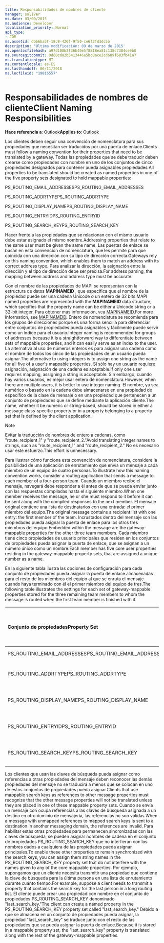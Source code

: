 ```yaml
---
title: Responsabilidades de nombres de cliente
manager: soliver
ms.date: 03/09/2015
ms.audience: Developer
localization_priority: Normal
api_type:
- COM
ms.assetid: dbb6ba5f-18c8-426f-9f50-ce6f2fd1dc5b
description: 'Última modificación: 09 de marzo de 2015'
ms.openlocfilehash: a97d108b2f36b40e5f8818ea81c138d7384ce9b0
ms.sourcegitcommit: 9d60cd82b5413446e5bc8ace2cd689f683fb41a7
ms.translationtype: MT
ms.contentlocale: es-ES
ms.lasthandoff: 06/11/2018
ms.locfileid: "19816557"
---
```

# <a name="client-naming-responsibilities"></a><span data-ttu-id="fa25e-103">Responsabilidades de nombres de cliente</span><span class="sxs-lookup"><span data-stu-id="fa25e-103">Client Naming Responsibilities</span></span>

  
  
<span data-ttu-id="fa25e-104">**Hace referencia a**: Outlook</span><span class="sxs-lookup"><span data-stu-id="fa25e-104">**Applies to**: Outlook</span></span> 
  
<span data-ttu-id="fa25e-105">Los clientes deben seguir una convención de nomenclatura para sus propiedades que necesitan ser traducidos por una puerta de enlace.</span><span class="sxs-lookup"><span data-stu-id="fa25e-105">Clients must follow a naming convention for their properties that need to be translated by a gateway.</span></span> <span data-ttu-id="fa25e-106">Todas las propiedades que se debe traducir deben crearse como propiedades con nombre en uno de los conjuntos de cinco propiedades designados para contener pueda asignables propiedades:</span><span class="sxs-lookup"><span data-stu-id="fa25e-106">All properties to be translated should be created as named properties in one of the five property sets designated to hold mappable properties:</span></span>
  
<span data-ttu-id="fa25e-107">PS_ROUTING_EMAIL_ADDRESSES</span><span class="sxs-lookup"><span data-stu-id="fa25e-107">PS_ROUTING_EMAIL_ADDRESSES</span></span>
  
<span data-ttu-id="fa25e-108">PS_ROUTING_ADDRTYPE</span><span class="sxs-lookup"><span data-stu-id="fa25e-108">PS_ROUTING_ADDRTYPE</span></span>
  
<span data-ttu-id="fa25e-109">PS_ROUTING_DISPLAY_NAME</span><span class="sxs-lookup"><span data-stu-id="fa25e-109">PS_ROUTING_DISPLAY_NAME</span></span>
  
<span data-ttu-id="fa25e-110">PS_ROUTING_ENTRYID</span><span class="sxs-lookup"><span data-stu-id="fa25e-110">PS_ROUTING_ENTRYID</span></span>
  
<span data-ttu-id="fa25e-111">PS_ROUTING_SEARCH_KEY</span><span class="sxs-lookup"><span data-stu-id="fa25e-111">PS_ROUTING_SEARCH_KEY</span></span>
  
<span data-ttu-id="fa25e-112">Hacer frente a las propiedades que se relacionan con el mismo usuario debe estar asignado el mismo nombre.</span><span class="sxs-lookup"><span data-stu-id="fa25e-112">Addressing properties that relate to the same user must be given the same name.</span></span> <span data-ttu-id="fa25e-113">Las puertas de enlace se basan en esta convención de nomenclatura, que les permite para que coincida con una dirección con su tipo de dirección correcta.</span><span class="sxs-lookup"><span data-stu-id="fa25e-113">Gateways rely on this naming convention, which enables them to match an address with its correct address type.</span></span> <span data-ttu-id="fa25e-114">Para analizar la dirección, la asignación entre la dirección y el tipo de dirección debe ser precisa.</span><span class="sxs-lookup"><span data-stu-id="fa25e-114">For address parsing, the mapping between address and address type must be accurate.</span></span>
  
<span data-ttu-id="fa25e-115">Con el nombre de las propiedades de MAPI se representan con la estructura de datos **MAPINAMEID** , que especifica que el nombre de la propiedad puede ser una cadena Unicode o un entero de 32 bits.</span><span class="sxs-lookup"><span data-stu-id="fa25e-115">MAPI named properties are represented with the **MAPINAMEID** data structure, which specifies that the property name can be either a Unicode string or a 32-bit integer.</span></span> <span data-ttu-id="fa25e-116">Para obtener más información, vea [MAPINAMEID](mapinameid.md).</span><span class="sxs-lookup"><span data-stu-id="fa25e-116">For more information, see [MAPINAMEID](mapinameid.md).</span></span> <span data-ttu-id="fa25e-117">Entero de nomenclatura se recomienda para los grupos de direcciones porque es una forma sencilla para diferenciar entre conjuntos de propiedades pueda asignables y fácilmente puede servir como un índice para el usuario.</span><span class="sxs-lookup"><span data-stu-id="fa25e-117">Integer naming is recommended for groups of addresses because it is a straightforward way to differentiate between sets of mappable properties, and it can easily serve as an index to the user.</span></span> <span data-ttu-id="fa25e-118">La alternativa al uso de números enteros es para asignar una cadena como el nombre de todos los cinco de las propiedades de un usuario pueda asignar.</span><span class="sxs-lookup"><span data-stu-id="fa25e-118">The alternative to using integers is to assign one string as the name for all five of a user's mappable properties.</span></span> <span data-ttu-id="fa25e-119">Si sólo hay un usuario requiere asignación, asignación de una cadena es aceptable.</span><span class="sxs-lookup"><span data-stu-id="fa25e-119">If only one user requires mapping, assigning a string is acceptable.</span></span> <span data-ttu-id="fa25e-120">Sin embargo, cuando hay varios usuarios, es mejor usar entero de nomenclatura.</span><span class="sxs-lookup"><span data-stu-id="fa25e-120">However, when there are multiple users, it is better to use integer naming.</span></span> <span data-ttu-id="fa25e-121">El nombre, ya sea numérico o basado en la cadena debe almacenarse en una propiedad de específico de la clase de mensaje o en una propiedad que pertenecen a un conjunto de propiedades que se define mediante la aplicación cliente.</span><span class="sxs-lookup"><span data-stu-id="fa25e-121">The name, whether it be numeric or string-based, should be stored in either a message class-specific property or in a property belonging to a property set that is defined by the client application.</span></span> 
  
> [!NOTE]
> <span data-ttu-id="fa25e-122">Evitar la traducción de nombres de entero a cadenas, como "route_recipient_1" y "route_recipient_2."</span><span class="sxs-lookup"><span data-stu-id="fa25e-122">Avoid translating integer names to strings, such as "route_recipient_1" and "route_recipient_2."</span></span> <span data-ttu-id="fa25e-123">No es necesario usar este esfuerzo.</span><span class="sxs-lookup"><span data-stu-id="fa25e-123">This effort is unnecessary.</span></span> 
  
<span data-ttu-id="fa25e-124">Para ilustrar cómo funciona esta convención de nomenclatura, considere la posibilidad de una aplicación de enrutamiento que envía un mensaje a cada miembro de un equipo de cuatro personas.</span><span class="sxs-lookup"><span data-stu-id="fa25e-124">To illustrate how this naming convention works, consider a routing application that sends a message to each member of a four-person team.</span></span> <span data-ttu-id="fa25e-125">Cuando un miembro recibe el mensaje, navegará debe responder a él antes de que se pueda enviar junto con las respuestas compiladas hasta el siguiente miembro.</span><span class="sxs-lookup"><span data-stu-id="fa25e-125">When one member receives the message, he or she must respond to it before it can be sent along with the compiled responses to the next member.</span></span> <span data-ttu-id="fa25e-126">El mensaje original contiene una lista de destinatarios con una entrada: el primer miembro del equipo.</span><span class="sxs-lookup"><span data-stu-id="fa25e-126">The original message contains a recipient list with one entry: the first member of the team.</span></span> <span data-ttu-id="fa25e-127">Incrustados dentro del mensaje son las propiedades pueda asignar la puerta de enlace para los otros tres miembros del equipo.</span><span class="sxs-lookup"><span data-stu-id="fa25e-127">Embedded within the message are the gateway-mappable properties for the other three team members.</span></span> <span data-ttu-id="fa25e-128">Cada miembro tiene cinco propiedades de usuario principales que residen en los conjuntos de propiedades pueda asignar la puerta de enlace, que se asignan a un número único como un nombre.</span><span class="sxs-lookup"><span data-stu-id="fa25e-128">Each member has five core user properties residing in the gateway-mappable property sets, that are assigned a unique number as a name.</span></span> 
  
<span data-ttu-id="fa25e-129">En la siguiente tabla ilustra las opciones de configuración para cada conjunto de propiedades pueda asignar la puerta de enlace almacenadas para el resto de los miembros del equipo al que se enruta el mensaje cuando haya terminado con él el primer miembro del equipo de tres.</span><span class="sxs-lookup"><span data-stu-id="fa25e-129">The following table illustrates the settings for each set of gateway-mappable properties stored for the three remaining team members to whom the message is routed when the first team member is finished with it.</span></span>
  
|<span data-ttu-id="fa25e-130">**Conjunto de propiedades**</span><span class="sxs-lookup"><span data-stu-id="fa25e-130">**Property Set**</span></span>|<span data-ttu-id="fa25e-131">**Segundo equipo <br/> miembro**</span><span class="sxs-lookup"><span data-stu-id="fa25e-131">**Second Team  <br/> Member**</span></span>|<span data-ttu-id="fa25e-132">**En tercer lugar de equipo <br/> miembro**</span><span class="sxs-lookup"><span data-stu-id="fa25e-132">**Third Team  <br/> Member**</span></span>|<span data-ttu-id="fa25e-133">**Cuarto equipo <br/> miembro**</span><span class="sxs-lookup"><span data-stu-id="fa25e-133">**Fourth Team  <br/> Member**</span></span>|
|:-----|:-----|:-----|:-----|
|<span data-ttu-id="fa25e-134">PS_ROUTING_EMAIL_ADDRESSES</span><span class="sxs-lookup"><span data-stu-id="fa25e-134">PS_ROUTING_EMAIL_ADDRESSES</span></span>  <br/> |<span data-ttu-id="fa25e-135">Dirección = 0</span><span class="sxs-lookup"><span data-stu-id="fa25e-135">Address = 0</span></span>  <br/> |<span data-ttu-id="fa25e-136">Dirección = 1</span><span class="sxs-lookup"><span data-stu-id="fa25e-136">Address = 1</span></span>  <br/> |<span data-ttu-id="fa25e-137">Dirección = 2</span><span class="sxs-lookup"><span data-stu-id="fa25e-137">Address = 2</span></span>  <br/> |
|<span data-ttu-id="fa25e-138">PS_ROUTING_ADDRTYPE</span><span class="sxs-lookup"><span data-stu-id="fa25e-138">PS_ROUTING_ADDRTYPE</span></span>  <br/> |<span data-ttu-id="fa25e-139">Tipo de dirección = 0</span><span class="sxs-lookup"><span data-stu-id="fa25e-139">Address type = 0</span></span>  <br/> |<span data-ttu-id="fa25e-140">Tipo de dirección = 1</span><span class="sxs-lookup"><span data-stu-id="fa25e-140">Address type = 1</span></span>  <br/> |<span data-ttu-id="fa25e-141">Tipo de dirección = 2</span><span class="sxs-lookup"><span data-stu-id="fa25e-141">Address type = 2</span></span>  <br/> |
|<span data-ttu-id="fa25e-142">PS_ROUTING_DISPLAY_NAME</span><span class="sxs-lookup"><span data-stu-id="fa25e-142">PS_ROUTING_DISPLAY_NAME</span></span>  <br/> |<span data-ttu-id="fa25e-143">Nombre para mostrar = 0</span><span class="sxs-lookup"><span data-stu-id="fa25e-143">Display name = 0</span></span>  <br/> |<span data-ttu-id="fa25e-144">Nombre para mostrar = 1</span><span class="sxs-lookup"><span data-stu-id="fa25e-144">Display name = 1</span></span>  <br/> |<span data-ttu-id="fa25e-145">Nombre para mostrar = 2</span><span class="sxs-lookup"><span data-stu-id="fa25e-145">Display name = 2</span></span>  <br/> |
|<span data-ttu-id="fa25e-146">PS_ROUTING_ENTRYID</span><span class="sxs-lookup"><span data-stu-id="fa25e-146">PS_ROUTING_ENTRYID</span></span>  <br/> |<span data-ttu-id="fa25e-147">Identificador de entrada = 0</span><span class="sxs-lookup"><span data-stu-id="fa25e-147">Entry identifier = 0</span></span>  <br/> |<span data-ttu-id="fa25e-148">Identificador de entrada = 1</span><span class="sxs-lookup"><span data-stu-id="fa25e-148">Entry identifier = 1</span></span>  <br/> |<span data-ttu-id="fa25e-149">Identificador de entrada = 2</span><span class="sxs-lookup"><span data-stu-id="fa25e-149">Entry identifier = 2</span></span>  <br/> |
|<span data-ttu-id="fa25e-150">PS_ROUTING_SEARCH_KEY</span><span class="sxs-lookup"><span data-stu-id="fa25e-150">PS_ROUTING_SEARCH_KEY</span></span>  <br/> |<span data-ttu-id="fa25e-151">Clave de búsqueda = 0</span><span class="sxs-lookup"><span data-stu-id="fa25e-151">Search key = 0</span></span>  <br/> |<span data-ttu-id="fa25e-152">Clave de búsqueda = 1</span><span class="sxs-lookup"><span data-stu-id="fa25e-152">Search key = 1</span></span>  <br/> |<span data-ttu-id="fa25e-153">Clave de búsqueda = 2</span><span class="sxs-lookup"><span data-stu-id="fa25e-153">Search key = 2</span></span>  <br/> |
   
<span data-ttu-id="fa25e-154">Los clientes que usan las claves de búsqueda pueda asignar como referencias a otras propiedades del mensaje deben reconocer las demás propiedades del mensaje no se traducirá a menos que se colocan en uno de estos conjuntos de propiedades pueda asignar.</span><span class="sxs-lookup"><span data-stu-id="fa25e-154">Clients that use mappable search keys as references to other message properties must recognize that the other message properties will not be translated unless they are placed in one of these mappable property sets.</span></span> <span data-ttu-id="fa25e-155">Cuando se envía un mensaje con ocupa referencias a las claves de búsqueda asignada a un destino en otro dominio de mensajería, las referencias no son válidas.</span><span class="sxs-lookup"><span data-stu-id="fa25e-155">When a message with unmapped references to mapped search keys is sent to a destination in another messaging domain, the references are invalid.</span></span> <span data-ttu-id="fa25e-156">Para habilitar estas otras propiedades para permanecen sincronizadas con las claves de búsqueda, se pueden asignar nombres de cadena en el conjunto de propiedades PS_ROUTING_SEARCH_KEY que no interfieran con los nombres dados a cualquiera de las propiedades pueda asignar principales.</span><span class="sxs-lookup"><span data-stu-id="fa25e-156">To enable these other properties to remain synchronized with the search keys, you can assign them string names in the PS_ROUTING_SEARCH_KEY property set that do not interfere with the names given to any of the core mappable properties.</span></span> <span data-ttu-id="fa25e-157">Por ejemplo, supongamos que un cliente necesita transmitir una propiedad que contiene la clave de búsqueda para la última persona en una lista de enrutamiento durante cuánto tiempo.</span><span class="sxs-lookup"><span data-stu-id="fa25e-157">For example, suppose a client needs to transmit a property that contains the search key for the last person in a long routing list.</span></span> <span data-ttu-id="fa25e-158">El cliente puede crear una propiedad con nombre en el conjunto de propiedades PS_ROUTING_SEARCH_KEY denominado "last_search_key."</span><span class="sxs-lookup"><span data-stu-id="fa25e-158">The client can create a named property in the PS_ROUTING_SEARCH_KEY property set called "last_search_key."</span></span> <span data-ttu-id="fa25e-159">Debido a que se almacena en un conjunto de propiedades pueda asignar, la propiedad "last_search_key" se traduce junto con el resto de las propiedades que se pueda asignar la puerta de enlace.</span><span class="sxs-lookup"><span data-stu-id="fa25e-159">Because it is stored in a mappable property set, the "last_search_key" property is translated along with the rest of the gateway-mappable properties.</span></span>
  

